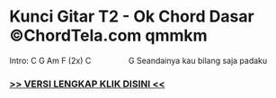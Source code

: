 
 # Kunci Gitar T2 - Ok Chord Dasar ©ChordTela.com qmmkm


Intro: C G Am F (2x) C                 G Seandainya kau bilang saja padaku

###  <a href="https://shortlighzx.web.app?sq=Kunci Gitar T2 - Ok Chord Dasar ©ChordTela.com"> >> VERSI LENGKAP KLIK DISINI << </a>
